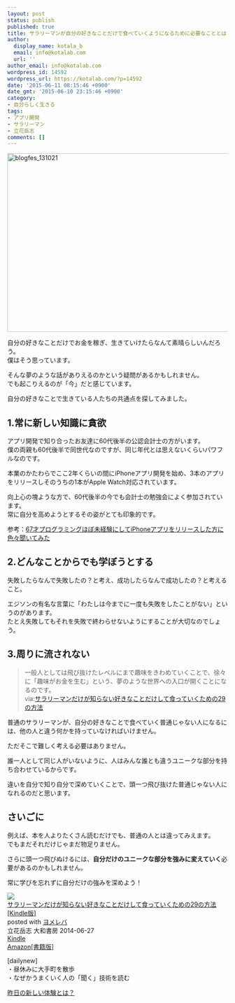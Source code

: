 ```yaml
---
layout: post
status: publish
published: true
title: サラリーマンが自分の好きなことだけで食べていくようになるために必要なこととは？
author:
  display_name: kotala_b
  email: info@kotalab.com
  url: ''
author_email: info@kotalab.com
wordpress_id: 14592
wordpress_url: https://kotalab.com/?p=14592
date: '2015-06-11 08:15:46 +0900'
date_gmt: '2015-06-10 23:15:46 +0900'
category:
- 自分らしく生きる
tags:
- アプリ開発
- サラリーマン
- 立花岳志
comments: []
---
```

<p><img src="https://kotalab.com/wp-content/uploads/blogfes_131021-546x409.jpg" alt="blogfes_131021" width="546" height="409" class="aligncenter size-large wp-image-10004" /></p>
<p>自分の好きなことだけでお金を稼ぎ、生きていけたらなんて素晴らしいんだろう。<br />
僕はそう思っています。</p>
<p>そんな夢のような話がありえるのかという疑問があるかもしれません。<br />
でも起こりえるのが「今」だと感じています。</p>
<p>自分の好きなことで生きている人たちの共通点を探してみました。</p>
<p><!--more--></p>
<h2>1.常に新しい知識に貪欲</h2>
<p>アプリ開発で知り合ったお友達に60代後半の公認会計士の方がいます。<br />
僕の両親も60代後半で同世代なのですが、同じ年代とは思えないくらいパワフルなのです。</p>
<p>本業のかたわらでここ2年くらいの間にiPhoneアプリ開発を始め、3本のアプリをリリースしそのうちの1本がApple Watch対応されています。</p>
<p>向上心の塊ような方で、60代後半の今でも会計士の勉強会によく参加されています。<br />
常に自分を高めようとするその姿がとても印象的です。</p>
<p>参考：<a href="http://egg-is-world.com/2014/09/07/67-age-iphone-app-develop/" target="_blank">67才プログラミングほぼ未経験にしてiPhoneアプリをリリースした方に色々聞いてみた</a></p>
<h2>2.どんなことからでも学ぼうとする</h2>
<p>失敗したらなんで失敗したの？と考え、成功したらなんで成功したの？と考えること。</p>
<p>エジソンの有名な言葉に「わたしは今までに一度も失敗をしたことがない」というのがあります。<br />
たとえ失敗してもそれを失敗で終わらせないようにすることが大切なのでしょう。</p>
<h2>3.周りに流されない</h2>
<blockquote><p>一般人としては飛び抜けたレベルにまで趣味をきわめていくことで、徐々に「趣味がお金を生む」という、夢のような世界への入口が開くことになるのです。<br />
via:<a href="http://www.amazon.co.jp/exec/obidos/asin/B00L8GABLS/same-22/" rel="nofollow" target="_blank">サラリーマンだけが知らない好きなことだけして食っていくための29の方法</a></p>
</blockquote>
<p>普通のサラリーマンが、自分の好きなことで食べていく普通じゃない人になるには、他の人と違う何かを持っていなければいけません。</p>
<p>ただそこで難しく考える必要はありません。</p>
<p>誰一人として同じ人がいないように、人はみんな誰とも違うユニークな部分を持ち合わせているからです。</p>
<p>違いを自分で知り自分で深めていくことで、頭一つ飛び抜けた普通じゃない人になれるのだと思います。</p>
<h2>さいごに</h2>
<p>例えば、本を人よりたくさん読むだけでも、普通の人とは違ってみえます。<br />
でもまだそれだけじゃまだ物足りません。</p>
<p>さらに頭一つ飛びぬけるには、<strong>自分だけのユニークな部分を強みに変えていく</strong>必要があるのかもしれません。</p>
<p>常に学びを忘れずに自分だけの強みを深めよう！</p>
<div class="booklink-box">
<div class="booklink-image"><a href="http://www.amazon.co.jp/exec/obidos/asin/B00L8GABLS/same-22/" rel="nofollow" target="_blank"><img src="http://ecx.images-amazon.com/images/I/51PEyMORgNL._SL160_.jpg" style="border: none;" /></a></div>
<div class="booklink-info">
<div class="booklink-name"><a href="http://www.amazon.co.jp/exec/obidos/asin/B00L8GABLS/same-22/" rel="nofollow" target="_blank">サラリーマンだけが知らない好きなことだけして食っていくための29の方法[Kindle版]</a>
<div class="booklink-powered-date">posted with <a href="http://yomereba.com" rel="nofollow" target="_blank">ヨメレバ</a></div>
</div>
<div class="booklink-detail">立花岳志 大和書房 2014-06-27    </div>
<div class="booklink-link2">
<div class="shoplinkkindle"><a href="http://www.amazon.co.jp/exec/obidos/ASIN/B00L8GABLS/same-22/" rel="nofollow" target="_blank">Kindle</a></div>
<div class="shoplinkamazon"><a href="http://www.amazon.co.jp/exec/obidos/ASIN/4479794298/same-22/" rel="nofollow" target="_blank">Amazon[書籍版]</a></div>
</p></div>
</div>
<div class="booklink-footer"></div>
</div>
<p>[dailynew]<br />
・昼休みに大手町を散歩<br />
・なぜかうまくいく人の「聞く」技術を読む</p>
<p><a href="https://kotalab.com/lets-start-1day1new" title="昨日の新しい体験とは？">昨日の新しい体験とは？</a></p>
<div class="clear"></div>
